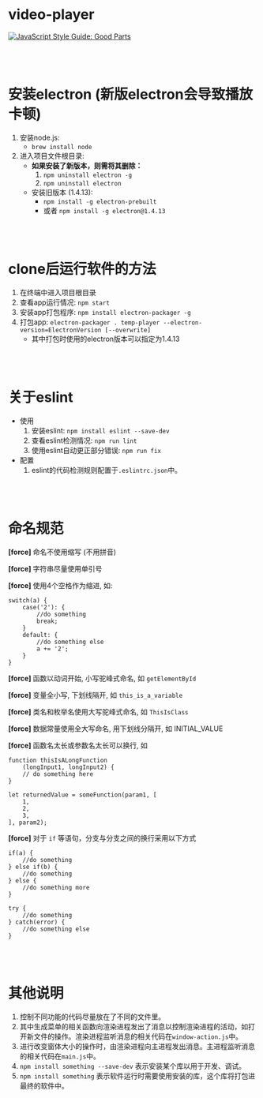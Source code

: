 
# video-player 

[![JavaScript Style Guide: Good Parts](https://img.shields.io/badge/code%20style-goodparts-brightgreen.svg?style=flat)](https://github.com/dwyl/goodparts "JavaScript The Good Parts")

<br></br>

# 安装electron (新版electron会导致播放卡顿)
1. 安装node.js:
    * `brew install node`
2. 进入项目文件根目录:
    * **如果安装了新版本，则需将其删除：**
        1. `npm uninstall electron -g`
        2. `npm uninstall electron`
    * 安装旧版本 (1.4.13):
        * `npm install -g electron-prebuilt`
        * 或者 `npm install -g electron@1.4.13`
    
<br></br>

# clone后运行软件的方法
1. 在终端中进入项目根目录
2. 查看app运行情况: `npm start`
3. 安装app打包程序: `npm install electron-packager -g`
4. 打包app: `electron-packager . temp-player --electron-version=ElectronVersion [--overwrite]`
    * 其中打包时使用的electron版本可以指定为1.4.13

<br></br>

# 关于eslint
* 使用
    1. 安装eslint: `npm install eslint --save-dev`
    2. 查看eslint检测情况: `npm run lint`
    3. 使用eslint自动更正部分错误: `npm run fix`
* 配置
    1. eslint的代码检测规则配置于`.eslintrc.json`中。

<br></br>

# 命名规范

**[force]** 命名不使用缩写 (不用拼音)

**[force]** 字符串尽量使用单引号

**[force]** 使用4个空格作为缩进, 如:

    switch(a) {
        case('2'): {
            //do something
            break;
        }
        default: {
            //do something else
            a += '2';
        }
    }

**[force]** 函数以动词开始, 小写驼峰式命名, 如 `getElementById`

**[force]** 变量全小写, 下划线隔开, 如 `this_is_a_variable`

**[force]** 类名和枚举名使用大写驼峰式命名, 如 `ThisIsClass`

**[force]** 数据常量使用全大写命名, 用下划线分隔开, 如 INITIAL_VALUE

**[force]** 函数名太长或参数名太长可以换行, 如 

    function thisIsALongFunction
        (longInput1, longInput2) {
        // do something here
    }

    let returnedValue = someFunction(param1, [
        1,
        2,
        3,
    ], param2);

**[force]** 对于 `if` 等语句，分支与分支之间的换行采用以下方式

    if(a) {
        //do something
    } else if(b) {
        //do something
    } else {
        //do something more
    }

    try {
        //do something
    } catch(error) {
        //do something else
    }

<br></br>

# 其他说明
1. 控制不同功能的代码尽量放在了不同的文件里。
2. 其中生成菜单的相关函数向渲染进程发出了消息以控制渲染进程的活动，如打开新文件的操作。渲染进程监听消息的相关代码在`window-action.js`中。
3. 进行改变窗体大小的操作时，由渲染进程向主进程发出消息。主进程监听消息的相关代码在`main.js`中。
4. `npm install something --save-dev` 表示安装某个库以用于开发、调试。
5. `npm install something` 表示软件运行时需要使用安装的库，这个库将打包进最终的软件中。

